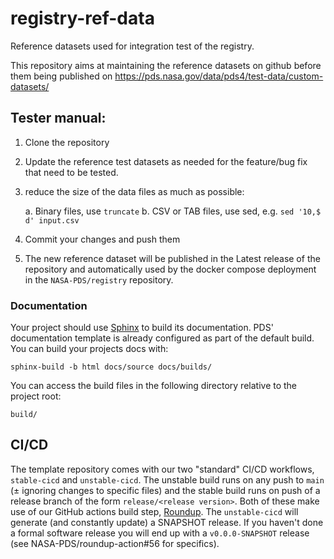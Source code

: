 # registry-ref-data

Reference datasets used for integration test of the registry.

This repository aims at maintaining the reference datasets on github before them being published on https://pds.nasa.gov/data/pds4/test-data/custom-datasets/

## Tester manual:

1. Clone the repository

2. Update the reference test datasets as needed for the feature/bug fix that need to be tested.

3. reduce the size of the data files as much as possible:

	a. Binary files, use `truncate`
        b. CSV or TAB files, use sed, e.g. `sed '10,$ d' input.csv` 

3. Commit your changes and push them

4. The new reference dataset will be published in the Latest release of the repository and automatically used by the docker compose deployment in the `NASA-PDS/registry` repository.

 

### Documentation

Your project should use [Sphinx](https://www.sphinx-doc.org/en/master/) to build its documentation. PDS' documentation template is already configured as part of the default build. You can build your projects docs with:

    sphinx-build -b html docs/source docs/builds/

You can access the build files in the following directory relative to the project root:

    build/

## CI/CD

The template repository comes with our two "standard" CI/CD workflows, `stable-cicd` and `unstable-cicd`. The unstable build runs on any push to `main` (± ignoring changes to specific files) and the stable build runs on push of a release branch of the form `release/<release version>`. Both of these make use of our GitHub actions build step, [Roundup](https://github.com/NASA-PDS/roundup-action). The `unstable-cicd` will generate (and constantly update) a SNAPSHOT release. If you haven't done a formal software release you will end up with a `v0.0.0-SNAPSHOT` release (see NASA-PDS/roundup-action#56 for specifics).
